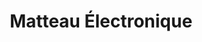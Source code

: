 ---
title: "Matteau Électronique"
url: /trois-rivieres/matteau-electronique/
shop: radiotechnics
---
